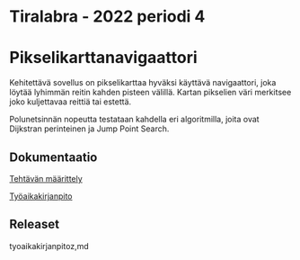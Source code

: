 # Tiralabra - 2022 periodi 4 

# Pikselikarttanavigaattori

Kehitettävä sovellus on pikselikarttaa hyväksi käyttävä navigaattori, joka löytää lyhimmän reitin kahden pisteen välillä.  Kartan pikselien väri merkitsee joko kuljettavaa reittiä tai estettä.

Polunetsinnän nopeutta testataan kahdella eri algoritmilla, joita ovat Dijkstran perinteinen ja Jump Point Search.

## Dokumentaatio

[Tehtävän määrittely](https://github.com/lautanal/tiralabra/blob/master/dokumentaatio/maarittelydokumentti.md)

[Työaikakirjanpito](https://github.com/lautanal/tiralabra//blob/master/dokumentaatio/tyoaikakirjanpito.md)

## Releaset

tyoaikakirjanpitoz,md